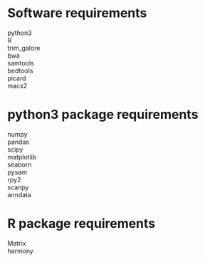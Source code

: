 # Software requirements
python3  
R    
trim_galore  
bwa  
samtools  
bedtools  
picard  
macs2  

# python3 package requirements
numpy  
pandas  
scipy  
matplotlib  
seaborn  
pysam  
rpy2  
scanpy  
anndata  

# R package requirements
Matrix  
harmony  

